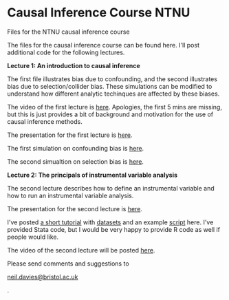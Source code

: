 # Causal Inference Course NTNU
Files for the NTNU causal inference course

The files for the causal inference course can be found here. I'll post additional code for the following lectures. 

<b>Lecture 1: An introduction to causal inference</b>

The first file illustrates bias due to confounding, and the second illustrates bias due to selection/collider bias. These simulations can be modified to understand how different analytic techinques are affected by these biases. 

The video of the first lecture is <a href="https://ntnu.cloud.panopto.eu/Panopto/Pages/Viewer.aspx?id=73fb0897-2b58-497a-87f7-ac3800aa01ec">here</a>. Apologies, the first 5 mins are missing, but this is just provides a bit of background and motivation for the use of causal inference methods. 

The presentation for the first lecture is <a href="https://github.com/nmdavies/causal_inf_course/raw/main/lecture_1_intro_causal_inf.pptx">here</a>.

The first simulation on confounding bias is <a href="https://github.com/nmdavies/causal_inf_course/blob/main/reg_1_confounding.do">here</a>.

The second simualtion on selection bias is  <a href="https://github.com/nmdavies/causal_inf_course/blob/main/reg_2_selection_collider_bias.do">here</a>.

<b>Lecture 2: The principals of instrumental variable analysis</b>

The second lecture describes how to define an instrumental variable and how to run an instrumental variable analysis. 

The presentation for the second lecture is <a href="https://github.com/nmdavies/causal_inf_course/blob/main/lecture_2_principals_of_iv_analysis.pptx">here</a>.

I've posted <a href="https://github.com/nmdavies/causal_inf_course/blob/main/iv_practical_2020_nmd_201106.docx">a short tutorial</a>  with <a href="https://github.com/nmdavies/causal_inf_course/blob/main/iv_practical_2020.dta">datasets</a> and an example <a href="https://github.com/nmdavies/causal_inf_course/blob/main/reg_1_code_iv_practical.do">script</a> here. I've provided Stata code, but I would be very happy to provide R code as well if people would like. 

The video of the second lecture will be posted <a href="https://ntnu.cloud.panopto.eu/Panopto/Pages/tba">here</a>. 

Please send comments and suggestions to <p><a href="mailto:neil.davies@bristol.ac.uk">neil.davies@bristol.ac.uk</a></p>.
